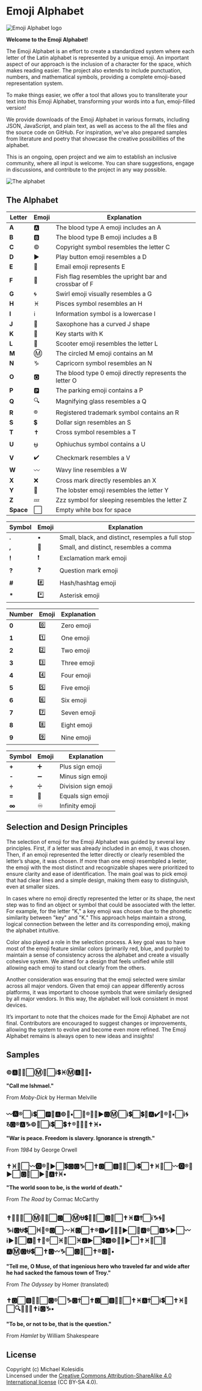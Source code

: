 # Emoji Alphabet

![Emoji Alphabet logo](./assets/favicon/android-chrome-192x192.png)

**Welcome to the Emoji Alphabet!**

The Emoji Alphabet is an effort to create a standardized system where each letter of the Latin alphabet is represented by a unique emoji. An important aspect of our approach is the inclusion of a character for the space, which makes reading easier. The project also extends to include punctuation, numbers, and mathematical symbols, providing a complete emoji-based representation system.

To make things easier, we offer a tool that allows you to transliterate your text into this Emoji Alphabet, transforming your words into a fun, emoji-filled version!

We provide downloads of the Emoji Alphabet in various formats, including JSON, JavaScript, and plain text, as well as access to the all the files and the source code on GitHub. For inspiration, we've also prepared samples from literature and poetry that showcase the creative possibilities of the alphabet.

This is an ongoing, open project and we aim to establish an inclusive community, where all input is welcome. You can share suggestions, engage in discussions, and contribute to the project in any way possible.

![The alphabet](./assets/emoji-alphabet-concise.png)

## The Alphabet

| Letter | Emoji | Explanation |
|--------|-------|-------------|
| **A** | 🅰️ | The blood type A emoji includes an A |
| **B** | 🅱️ | The blood type B emoji includes a B |
| **C** | ©️ | Copyright symbol resembles the letter C |
| **D** | ▶️ | Play button emoji resembles a D |
| **E** | 📧 | Email emoji represents E |
| **F** | 🎏 | Fish flag resembles the upright bar and crossbar of F |
| **G** | 🌀 | Swirl emoji visually resembles a G |
| **H** | ♓ | Pisces symbol resembles an H |
| **I** | ℹ️ | Information symbol is a lowercase I |
| **J** | 🎷 | Saxophone has a curved J shape |
| **K** | 🔑 | Key starts with K |
| **L** | 🛴 | Scooter emoji resembles the letter L |
| **M** | Ⓜ️ | The circled M emoji contains an M |
| **N** | ♑ | Capricorn symbol resembles an N |
| **O** | 🅾️ | The blood type 0 emoji directly represents the letter O |
| **P** | 🅿️ | The parking emoji contains a P |
| **Q** | 🔍 | Magnifying glass resembles a Q |
| **R** | ®️ | Registered trademark symbol contains an R |
| **S** | 💲 | Dollar sign resembles an S |
| **T** | ✝️ | Cross symbol resembles a T |
| **U** | ⛎ | Ophiuchus symbol contains a U |
| **V** | ✔️ | Checkmark resembles a V |
| **W** | 〰️ | Wavy line resembles a W |
| **X** | ❌ | Cross mark directly resembles an X |
| **Y** | 🦞 | The lobster emoji resembles the letter Y |
| **Z** | 💤 | Zzz symbol for sleeping resembles the letter Z |
| **Space** | ⬜ | Empty white box for space |

| Symbol | Emoji | Explanation |
|--------|-------|-------------|
| **.** | ▪️ | Small, black, and distinct, resemples a full stop |
| **,** | 🔻 | Small, and distinct, resembles a comma |
| **!** | ❗️ | Exclamation mark emoji |
| **?** | ❓ | Question mark emoji |
| **#** | #️⃣ | Hash/hashtag emoji |
| **\*** | *️⃣ | Asterisk emoji |

| Number | Emoji | Explanation |
|--------|-------|-------------|
| **0** | 0️⃣ | Zero emoji |
| **1** | 1️⃣ | One emoji |
| **2** | 2️⃣ | Two emoji |
| **3** | 3️⃣ | Three emoji |
| **4** | 4️⃣ | Four emoji |
| **5** | 5️⃣ | Five emoji |
| **6** | 6️⃣ | Six emoji |
| **7** | 7️⃣ | Seven emoji |
| **8** | 8️⃣ | Eight emoji |
| **9** | 9️⃣ | Nine emoji |

| Symbol | Emoji | Explanation |
|--------|-------|-------------|
| **+** | ➕ | Plus sign emoji |
| **-** | ➖ | Minus sign emoji |
| **÷** | ➗ | Division sign emoji |
| **=** | 🟰 | Equals sign emoji |
| **∞** | ♾️ | Infinity emoji |

## Selection and Design Principles

The selection of emoji for the Emoji Alphabet was guided by several key principles. First, if a letter was already included in an emoji, it was chosen. Then, if an emoji represented the letter directly or clearly resembled the letter’s shape, it was chosen. If more than one emoji resembpled a leeter, the emoji with the most distinct and recognizable shapes were prioritized to ensure clarity and ease of identification. The main goal was to pick emoji that had clear lines and a simple design, making them easy to distinguish, even at smaller sizes.

In cases where no emoji directly represented the letter or its shape, the next step was to find an object or symbol that could be associated with the letter. For example, for the letter "K," a key emoji was chosen due to the phonetic similarity between "key" and "K." This approach helps maintain a strong, logical connection between the letter and its corresponding emoji, making the alphabet intuitive.

Color also played a role in the selection process. A key goal was to have most of the emoji feature similar colors (primarily red, blue, and purple) to maintain a sense of consistency across the alphabet and create a visually cohesive system. We aimed for a design that feels unified while still allowing each emoji to stand out clearly from the others.

Another consideration was ensuring that the emoji selected were similar across all major vendors. Given that emoji can appear differently across platforms, it was important to choose symbols that were similarly designed by all major vendors. In this way, the alphabet will look consistent in most devices.

It’s important to note that the choices made for the Emoji Alphabet are not final. Contributors are encouraged to suggest changes or improvements, allowing the system to evolve and become even more refined. The Emoji Alphabet remains is always open to new ideas and insights!

## Samples

### ©️🅰️🛴🛴⬜Ⓜ️📧⬜ℹ️💲♓Ⓜ️🅰️📧🛴▪️  

**"Call me Ishmael."**

From *Moby-Dick* by Herman Melville

### 〰️🅰️®️⬜ℹ️💲⬜🅿️📧🅰️©️📧▪️⬜🎏®️📧📧▶️🅾️Ⓜ️⬜ℹ️💲⬜💲🛴🅰️✔️📧®️🦞▪️⬜ℹ️🌀♑🅾️®️🅰️♑©️📧⬜ℹ️💲⬜💲✝️®️📧♑🌀✝️♓▪️

**"War is peace. Freedom is slavery. Ignorance is strength."**

From *1984* by George Orwell

### ✝️♓📧⬜〰️🅾️®️🛴▶️⬜💲🅾️🅾️♑⬜✝️🅾️⬜🅱️📧🔻⬜ℹ️💲⬜✝️♓📧⬜〰️🅾️®️🛴▶️⬜🅾️🎏⬜▶️📧🅰️✝️♓▪️

**"The world soon to be, is the world of death."**

From *The Road* by Cormac McCarthy

### ✝️📧🛴🛴⬜Ⓜ️📧🔻⬜🅾️⬜Ⓜ️⛎💲📧🔻⬜🅾️🎏⬜✝️♓🅰️✝️⬜ℹ️♑🌀📧♑ℹ️🅾️⛎💲⬜♓📧®️🅾️⬜〰️♓🅾️⬜✝️®️🅰️✔️📧🛴📧▶️⬜🎏🅰️®️⬜🅰️♑▶️⬜〰️ℹ️▶️📧⬜🅰️🎏✝️📧®️⬜♓📧⬜♓🅰️▶️⬜💲🅰️©️🔑📧▶️⬜✝️♓📧⬜🎏🅰️Ⓜ️🅾️⛎💲⬜✝️🅾️〰️♑⬜🅾️🎏⬜✝️®️🅾️🦞▪️

**"Tell me, O Muse, of that ingenious hero who traveled far and wide after he had sacked the famous town of Troy."**

From *The Odyssey* by Homer (translated)

### ✝️🅾️⬜🅱️📧🔻⬜🅾️®️⬜♑🅾️✝️⬜✝️🅾️⬜🅱️📧🔻⬜✝️♓🅰️✝️⬜ℹ️💲⬜✝️♓📧⬜🔍⛎📧💲✝️ℹ️🅾️♑▪️

**"To be, or not to be, that is the question."**

From *Hamlet* by William Shakespeare

## License

Copyright (c) Michael Kolesidis  
Lincensed under the [Creative Commons Attribution-ShareAlike 4.0 International license](https://creativecommons.org/licenses/by-sa/4.0/) (CC BY-SA 4.0).
